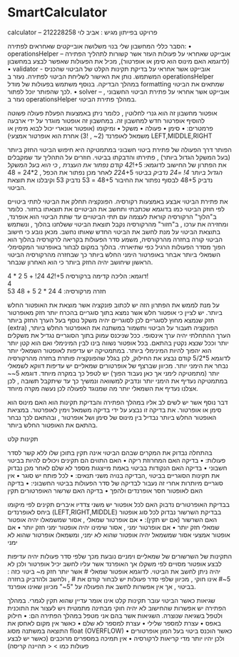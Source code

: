# SmartCalculator

calculator – פרויקט בפייתון
מגיש : אביב לוי 212228258

הסבר כללי
המחשבון שלי בנוי משלושה אובייקטים שאחראים לפתירה:
•	operationsHelper – אובייקט שאחראי על פעולות העזר אשר קשורות לתהליך הפתירה (לדוגמא האם מינוס הוא סימן או אופרטור), מכיל את הפעולות שאפשר לבצע במחשבון
•	validator  - אובייקט אשר אחראי על בדיקת תקינות הקלט של הביטוי שהכניס המשתמש. נותן את האישור לשליחת הביטוי לפתירה. נעזר ב  operationsHelper  במהלך הבדיקה. בנוסף משתמש בפעולות של מודל formatting שמתאים את הביטוי לכך שהפותר יוכל לפתור. 
•	solver – אובייקט אשר אחראי על פתירת הביטוי החשבוני , נעזר ב operationsHelper במהלך פתירת הביטוי.

אופטור
מחשבון זה הוא גנרי לחלוטין , כלומר ניתן באמצעות הפעלת פעולה פשוטה להוסיף אופרטור חדש למחשבון זה. 
במחשבון זה אופטור מוגדר על ידי ארבעה פרמטרים:
•	סימן
•	פעולה
•	משקל
•	ומיקומו (אופטור אונארי יכול לבוא מימין או משמאל לאופרנד (2~ , !3) אחרת הוא אופרטור אמצעי) LEFT,MIDDLE,RIGHT





הפותר
דרך הפעולה של פתירת ביטוי חשבוני במתמטיקה היא חיפוש הביטוי החזק ביותר (בעל המשקל הגדול ביותר) , פתירתו והדבקתו בביטוי. חוזרים על התהליך עד שמקבלים את הפתרון של החישוב לדוגמא:
5+!4*2
קודם נפתור את העצרת , כי הוא בעל המשקל הגדול ביותר 4! =24
נדביק בביטוי
2*24+5
לאחר מכן נפתור את הכפל , 2*24 = 48
נדביק 
48+5
לבסוף נפתור את החיבור 48+5 = 53
נדביק
53
וקיבלנו את תוצאת הביטוי.

את פתירת הביטוי אבצע באמצעות רקורסיה. הפונקציה תחלק את הביטוי לתתי ביטויים לפי חוזק הביטוי כמו בדוגמא שכתבתי ותחשב את הביטויים את תוצאתו בחזור.
כלומר ב"הלוך" הרקורסיה קוראת לעצמה עם תתי הביטויים עד שתת הביטוי הוא אופרנד, ומחזירה את ערכו , ב"חזור" מהרקורסיה נקבל תוצאת הביטוי ששלחנו בהלוך , ונשתמש בתוצאת הביטוי על מנת לחשב את הביטוי החדש שאותו נחשב.
מכאן נובע כי חישוב הביטוי קורה בחזרה מהרקורסיה, משמע סדר הפעולות בקריאה לרקורסיה בהלוך הוא הפוך מסדר הפעולות הרגיל כפי שתיארתי. בהלוך במקום לבחור באופרטור המקסימלי השמאלי ביותר אבחר באופרטור הימני החלש ביותר כך שבחזרה מהרקורסיה הביטוי הראשון שיחושב יהיה החזק ביותר כי הוא האחרון שנבחר.



דוגמא:  הליכה קדימה ברקורסיה
5+!4*2
2*4!    +    5
			                  2     *      4!  
						    4	
חזרה מרקורסיה:
						   4
				        24	         *            2
				5	+ 	48
					53


על מנת לממש את הפתרון הזה יש לכתוב פונקציה אשר מוצאת את האופטור החלש ביותר.
יש לציין כי אופטור חלש אשר נמצא בתוך סוגריים בהכרח יותר חזק מאופרטור חזק שנמצא מחוץ לסוגריים לכן לסוגריים יהיה משקל נוסף בעל הערך החזק ביותר (extra)
הפונקציה תעבור על הביטוי ותשמור במשתנה את האופרטור החלש ביותר, הערך ההתחלתי יהיה ערך אינסופי. ככל שניכנס עמוק בתוך הסוגריים נגדיל את משקלים יותר וככל שנצא נקטין בהתאם. בכל אופטור נשווה בינו לבין המינימלי ואם הוא קטן יותר הוא יהפוך להיות המינימלי ביותר. במתמטיקה יש עדיפות לאופטור השמאלי יותר לדוגמא 
5*5/2 קודם נבצע את החילוק, לכן בגלל שהפונקציה פותרת בחזרה מהרקורסיה נבחר את הימני יותר.
מכיוון שברצף של אופרטורים שמאליים יש עדיפות דווקא לשמאלי יותר (מתמטיקה לימני אך כאן נעבוד הפוך) יש לטפל כך במקרה מיוחד. דוגמא 5~~ במתמטיקה נעדיף את הימני יותר ונדביק למשוואה ונמשיך כך עד שיתקבל תשובה , לכן אצלנו נעדיף את השמאלי יותר מה שמנוגד לפעולה לכן נעשה מקרה מיוחד.

דבר נוסף אשר יש לשים לב אליו במהלך הפתירה והבדיקת תקינות הוא האם מינוס הוא סימן או אופרטור. את בדיקה זו נבצע על ידי בדיקה משמאל וימין לאופרטור.
במציאת האופטור החלש ביותר נבדיל בין מינוס של סימן ושל אופרטור , ובהתאם לכך נבחר בהתאם את האופטור החלש ביותר.



תקינות קלט

בהתחלה נבדוק את המקרים שבהם הביטוי אינה תקין בתוכן שלו ללא קשר לסדר פעולות:
•	בדיקה האם המחרוזת ריקה
•	האם התווים הם תקינים ויכולים להיות בביטוי חשבוני
•	בדיקה האם הנקודות בביטוי באמת מייצגות מספר לא שלם
לאחר מכן נבדוק את תקינות הסוגריים בביטוי ,הבדיקה בנויה משני תנאים:
•	לכל פותח יש סוגר
•	אין סוגריים מיותרות
אחרי זה נעבור לבדיקה של סדר הפעולות בביטוי החשבוני:
•	בדיקה האם לאופטור חסר אופרנדים ולהפך
•	בדיקה האם שרשור האופרטורים תקין


בבדיקת האופרטורים נדבוק האם לכל אופטור יש משני צדדיו איברים תקינים לפי מיקומו ביחס לאופרנדים (LEFT,RIGHT,MIDDLE)
בבדיקת השרשור נבדוק לכל סוג אופטור האם השרשור (אם יש תקין):
•	אם אופרטור שמאלי , אסור שמשמאלו יהיה אופטור שמאלי חזק יותר
•	אם אופרטור ימני , אסור שימינו יהיה אופטור ימני חזק יותר
•	אם אופטור אמצעי אסור שמשמאל יהיה אופטור שהוא לא ימני, ומשמאלו אופרטור שהוא לא ימני

התקינות של השרשורים של שמאליים וימניים נובעת מכך שלפי סדר פעולות יהיה עדיפות לבצע אופטור מסויים לפי משקלו אך האופרנד אשר עליו לחשב יכיל אופרטור ולכן לא יהיה ניתן לחשב את הביטוי. לדוגמא אופטור שמאלי # אשר יותר חזק מ~
ביטוי כזה : 5~# אינו חוקי , מכיוון שלפי סדר פעולות יש לבחור קודם את # , ולחשב ולהדביק בחזרה בביטוי , אך אין אפשרות לחשב את הפעולה על "5~" מכיוון שאינו אופרנד.

שגיאות
כאשר הביטוי עובר תקינות קלט אינו אומר עדיין שהוא תקין לגמרי. במהלך הפתירה יש אפשרות שהחישוב לא יהיה חוקי מבחינה מתמטית ויש לעצור את התוכנית ולטפל בשגיאה שנוצרה. השגיאות אשר בהם אני מטפל במהלך הפתירה הם:
•	חילוק באפס
•	עצרת למספר שלילי
•	עצרת למספר לא שלם
•	כאשר אין מקום לאחסן את התוצאה במשתנה מסוג float (OVERFLOW)
•	כאשר הוכנס ביטוי בעל המון אופרטורים ולכן יהיו יותר מדי קריאות לרקורסיה
•	אין תמיכה במספרים מרוכבים (כאשר יש לבצע פעולות כמו > < תהיינה קריסה)


